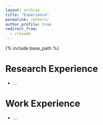 ```yaml
---
layout: archive
title: "Experience"
permalink: /others/
author_profile: true
redirect_from:
  - /resume
---
```


{% include base_path %}
  
Research Experience
======
* ...


Work Experience
======
* ...